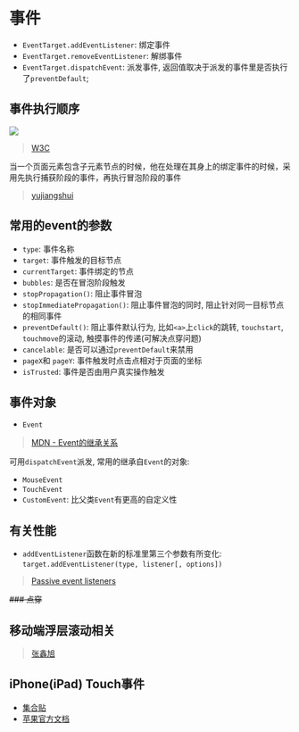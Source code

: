 # 事件

* `EventTarget.addEventListener`: 绑定事件
* `EventTarget.removeEventListener`: 解绑事件
* `EventTarget.dispatchEvent`: 派发事件, 返回值取决于派发的事件里是否执行了`preventDefault`;

## 事件执行顺序

![](https://www.w3.org/TR/DOM-Level-3-Events/images/eventflow.svg)
> [W3C](https://www.w3.org/TR/DOM-Level-3-Events/#event-flow)

当一个页面元素包含子元素节点的时候，他在处理在其身上的绑定事件的时候，采用先执行捕获阶段的事件，再执行冒泡阶段的事件
> [yujiangshui](http://yujiangshui.com/javascript-event/)

## 常用的event的参数

* `type`: 事件名称
* `target`: 事件触发的目标节点
* `currentTarget`: 事件绑定的节点
* `bubbles`: 是否在冒泡阶段触发
* `stopPropagation()`: 阻止事件冒泡
* `stopImmediatePropagation()`: 阻止事件冒泡的同时, 阻止针对同一目标节点的相同事件
* `preventDefault()`:  阻止事件默认行为, 比如`<a>`上`click`的跳转, `touchstart`, `touchmove`的滚动, 触摸事件的传递(可解决点穿问题)
* `cancelable`: 是否可以通过`preventDefault`来禁用
* `pageX`和 `pageY`: 事件触发时点击点相对于页面的坐标
* `isTrusted`: 事件是否由用户真实操作触发

## 事件对象

* `Event`

> [MDN - Event的继承关系](https://developer.mozilla.org/en-US/docs/Web/API/Event)

可用`dispatchEvent`派发, 常用的继承自`Event`的对象:

* `MouseEvent`
* `TouchEvent`
* `CustomEvent`: 比父类`Event`有更高的自定义性

## 有关性能

* `addEventListener`函数在新的标准里第三个参数有所变化: `target.addEventListener(type, listener[, options])`

> [Passive event listeners](https://zhuanlan.zhihu.com/p/24555031)

~~### 点穿~~

## 移动端浮层滚动相关

> [张鑫旭](http://www.zhangxinxu.com/wordpress/2016/12/web-mobile-scroll-prevent-window-js-css/)

## iPhone(iPad) Touch事件

* [集合贴](http://m.oschina.net/blog/88086)
* [苹果官方文档](https://developer.apple.com/library/safari/documentation/AppleApplications/Reference/SafariWebContent/HandlingEvents/HandlingEvents.html)